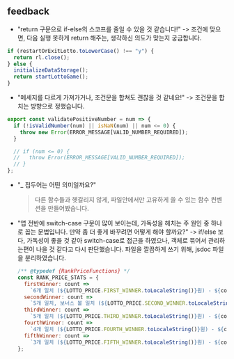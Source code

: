 ## feedback

- "return 구문으로 if-else의 스코프를 줄일 수 있을 것 같습니다!"
  -> 조건에 맞으면, 다음 실행 못하게 return 해주는, 생각하신 의도가 맞는지 궁금합니다.

```js
if (restartOrExitLotto.toLowerCase() !== "y") {
  return rl.close();
} else {
  initializeDataStorage();
  return startLottoGame();
}
```

- "메세지를 다르게 가져가거나, 조건문을 합쳐도 괜찮을 것 같네요!"
  -> 조건문을 합치는 방향으로 정했습니다.

```js
export const validatePositiveNumber = num => {
  if (!isValidNumber(num) || isNaN(num) || num <= 0) {
    throw new Error(ERROR_MESSAGE[VALID_NUMBER_REQUIRED]);
  }

  // if (num <= 0) {
  //   throw Error(ERROR_MESSAGE[VALID_NUMBER_REQUIRED]);
  // }
};
```

- "\_ 접두어는 어떤 의미일까요?"

  > 다른 함수들과 헷갈리지 않게, 파일안에서만 고유하게 쓸 수 있는 함수 컨벤션을 만들어봤습니다.

- "앱 전반에 switch-case 구문이 많이 보이는데, 가독성을 헤치는 주 원인 중 하나로 꼽는 문법입니다. 만약 좀 더 좋게 바꾸려면 어떻게 해야 할까요?"
  -> if/else 보다, 가독성이 좋을 것 같아 switch-case로 접근을 하였으나, 객체로 묶어서 관리하는편이 나을 것 같다고 다시 판단했습니다. 파일을 깔끔하게 쓰기 위해, jsdoc 파일을 분리하였습니다.

  ```js
  /** @typedef {RankPriceFunctions} */
  const RANK_PRICE_STATS = {
    firstWinner: count =>
      `6개 일치 (${LOTTO_PRICE.FIRST_WINNER.toLocaleString()}원) - ${count}개`,
    secondWinner: count =>
      `5개 일치, 보너스 볼 일치 (${LOTTO_PRICE.SECOND_WINNER.toLocaleString()}원) - ${count}개`,
    thirdWinner: count =>
      `5개 일치 (${LOTTO_PRICE.THIRD_WINNER.toLocaleString()}원) - ${count}개`,
    fourthWinner: count =>
      `4개 일치 (${LOTTO_PRICE.FOURTH_WINNER.toLocaleString()}원) - ${count}개`,
    fifthWinner: count =>
      `3개 일치 (${LOTTO_PRICE.FIFTH_WINNER.toLocaleString()}원) - ${count}개`,
  };
  ```
